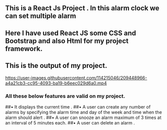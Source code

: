 ## This is a React Js Project . In this alarm clock we can set multiple alarm
## Here I have used React JS some CSS and Bootstrap and also Html for my project framework.
## This is the output of my project.

https://user-images.githubusercontent.com/114215046/209448966-a4a21cb3-cc95-4093-ba19-b6eec029d6a0.mp4

### All these below features are valid on my project.

##• It displays the current time .
##• A user can create any number of alarms by specifying the alarm time and day of the week and time when the alarm should alert .
##• A user can snooze an alarm maximum of 3 times at an interval of 5 minutes each.
##• A user can delete an alarm .
